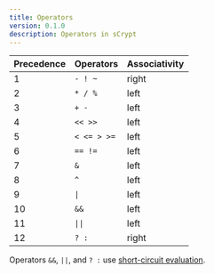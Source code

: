 ```yaml
---
title: Operators
version: 0.1.0
description: Operators in sCrypt
---
```


|**Precedence**|**Operators**|**Associativity**|
|---|---|---|
|1|`- ! ~`|right|
|2|`* / %`|left|
|3|`+ -`|left|
|4|`<< >>`|left|
|5|`< <= > >=`|left|
|6|`== !=`|left|
|7|`&`|left|
|8|`^`|left|
|9|`\|`|left|
|10|`&&`|left|
|11|`\|\|`|left|
|12|`? :`|right|

Operators `&&`, `||`, and `? :` use [short-circuit evaluation](https://en.wikipedia.org/wiki/Short-circuit_evaluation).
